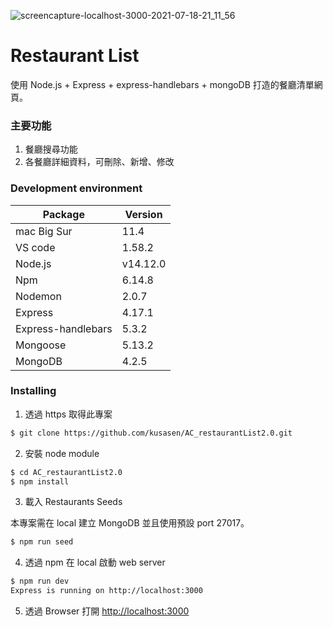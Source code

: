 ![screencapture-localhost-3000-2021-07-18-21_11_56](https://user-images.githubusercontent.com/3711787/126068661-19f5d5a9-0219-4d7c-a557-546ba009ae43.png)

# Restaurant List
使用 Node.js + Express + express-handlebars + mongoDB 打造的餐廳清單網頁。

### 主要功能
1. 餐廳搜尋功能
2. 各餐廳詳細資料，可刪除、新增、修改 <br>

### Development environment

| Package            | Version  |
| ------------------ | -------- |
| mac Big Sur        | 11.4     |
| VS code            | 1.58.2   |
| Node.js            | v14.12.0 |
| Npm                | 6.14.8   |
| Nodemon            | 2.0.7    |
| Express            | 4.17.1   |
| Express-handlebars | 5.3.2    |
| Mongoose           | 5.13.2   |
| MongoDB            | 4.2.5    |


### Installing

1. 透過 https 取得此專案

```bash
$ git clone https://github.com/kusasen/AC_restaurantList2.0.git
```

2. 安裝 node module

```bash
$ cd AC_restaurantList2.0
$ npm install
```

3. 載入 Restaurants Seeds

本專案需在 local 建立 MongoDB 並且使用預設 port 27017。

```bash
$ npm run seed
```

4. 透過 npm 在 local 啟動 web server

```bash
$ npm run dev
Express is running on http://localhost:3000
```

5. 透過 Browser 打開 [http://localhost:3000](http://localhost:3000)
